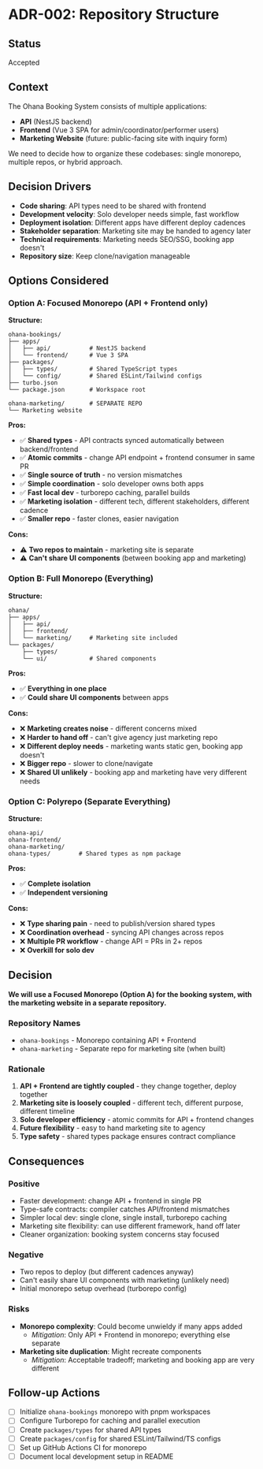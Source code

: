 # ADR-002: Repository Structure

## Status

Accepted

## Context

The Ohana Booking System consists of multiple applications:

- **API** (NestJS backend)
- **Frontend** (Vue 3 SPA for admin/coordinator/performer users)
- **Marketing Website** (future: public-facing site with inquiry form)

We need to decide how to organize these codebases: single monorepo, multiple repos, or hybrid approach.

## Decision Drivers

- **Code sharing**: API types need to be shared with frontend
- **Development velocity**: Solo developer needs simple, fast workflow
- **Deployment isolation**: Different apps have different deploy cadences
- **Stakeholder separation**: Marketing site may be handed to agency later
- **Technical requirements**: Marketing needs SEO/SSG, booking app doesn't
- **Repository size**: Keep clone/navigation manageable

## Options Considered

### Option A: Focused Monorepo (API + Frontend only)

**Structure:**

```
ohana-bookings/
├── apps/
│   ├── api/           # NestJS backend
│   └── frontend/      # Vue 3 SPA
├── packages/
│   ├── types/         # Shared TypeScript types
│   └── config/        # Shared ESLint/Tailwind configs
├── turbo.json
└── package.json       # Workspace root

ohana-marketing/       # SEPARATE REPO
└── Marketing website
```

**Pros:**

- ✅ **Shared types** - API contracts synced automatically between backend/frontend
- ✅ **Atomic commits** - change API endpoint + frontend consumer in same PR
- ✅ **Single source of truth** - no version mismatches
- ✅ **Simple coordination** - solo developer owns both apps
- ✅ **Fast local dev** - turborepo caching, parallel builds
- ✅ **Marketing isolation** - different tech, different stakeholders, different cadence
- ✅ **Smaller repo** - faster clones, easier navigation

**Cons:**

- ⚠️ **Two repos to maintain** - marketing site is separate
- ⚠️ **Can't share UI components** (between booking app and marketing)

### Option B: Full Monorepo (Everything)

**Structure:**

```
ohana/
├── apps/
│   ├── api/
│   ├── frontend/
│   └── marketing/     # Marketing site included
└── packages/
    ├── types/
    └── ui/            # Shared components
```

**Pros:**

- ✅ **Everything in one place**
- ✅ **Could share UI components** between apps

**Cons:**

- ❌ **Marketing creates noise** - different concerns mixed
- ❌ **Harder to hand off** - can't give agency just marketing repo
- ❌ **Different deploy needs** - marketing wants static gen, booking app doesn't
- ❌ **Bigger repo** - slower to clone/navigate
- ❌ **Shared UI unlikely** - booking app and marketing have very different needs

### Option C: Polyrepo (Separate Everything)

**Structure:**

```
ohana-api/
ohana-frontend/
ohana-marketing/
ohana-types/        # Shared types as npm package
```

**Pros:**

- ✅ **Complete isolation**
- ✅ **Independent versioning**

**Cons:**

- ❌ **Type sharing pain** - need to publish/version shared types
- ❌ **Coordination overhead** - syncing API changes across repos
- ❌ **Multiple PR workflow** - change API = PRs in 2+ repos
- ❌ **Overkill for solo dev**

## Decision

**We will use a Focused Monorepo (Option A) for the booking system, with the marketing website in a separate repository.**

### Repository Names

- `ohana-bookings` - Monorepo containing API + Frontend
- `ohana-marketing` - Separate repo for marketing site (when built)

### Rationale

1. **API + Frontend are tightly coupled** - they change together, deploy together
2. **Marketing site is loosely coupled** - different tech, different purpose, different timeline
3. **Solo developer efficiency** - atomic commits for API + frontend changes
4. **Future flexibility** - easy to hand marketing site to agency
5. **Type safety** - shared types package ensures contract compliance

## Consequences

### Positive

- Faster development: change API + frontend in single PR
- Type-safe contracts: compiler catches API/frontend mismatches
- Simpler local dev: single clone, single install, turborepo caching
- Marketing site flexibility: can use different framework, hand off later
- Cleaner organization: booking system concerns stay focused

### Negative

- Two repos to deploy (but different cadences anyway)
- Can't easily share UI components with marketing (unlikely need)
- Initial monorepo setup overhead (turborepo config)

### Risks

- **Monorepo complexity**: Could become unwieldy if many apps added
    - *Mitigation*: Only API + Frontend in monorepo; everything else separate
- **Marketing site duplication**: Might recreate components
    - *Mitigation*: Acceptable tradeoff; marketing and booking app are very different

## Follow-up Actions

- [ ]  Initialize `ohana-bookings` monorepo with pnpm workspaces
- [ ]  Configure Turborepo for caching and parallel execution
- [ ]  Create `packages/types` for shared API types
- [ ]  Create `packages/config` for shared ESLint/Tailwind/TS configs
- [ ]  Set up GitHub Actions CI for monorepo
- [ ]  Document local development setup in README